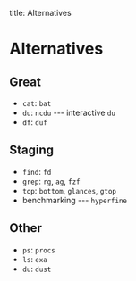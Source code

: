 title: Alternatives

# **Alternatives**

## **Great**

* `cat`: `bat`
* `du`: `ncdu` --- interactive `du`
* `df`: `duf`

## **Staging**

* `find`: `fd`
* `grep`: `rg`, `ag`, `fzf`
* `top`: `bottom`, `glances`, `gtop`
* benchmarking --- `hyperfine`


## **Other**

* `ps`: `procs`
* `ls`: `exa`
* `du`: `dust`
